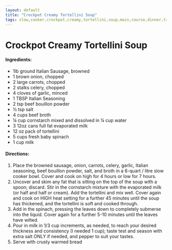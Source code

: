 ```yaml
---
layout: default
title: "Crockpot Creamy Tortellini Soup"
tags: slow,cooker,crockpot,creamy,tortellini,soup,main,course,dinner,travis,thomas
---
```

# Crockpot Creamy Tortellini Soup

#### Ingredients:
- 1lb ground Italian Sausage, browned
- 1 brown onion, chopped
- 2 large carrots, chopped
- 2 stalks celery, chopped
- 4 cloves of garlic, minced
- 1 TBSP Italian Seasoning
- 2 tsp beef bouillon powder
- ½ tsp salt
- 4 cups beef broth
- ¼ cup cornstarch mixed and dissolved in ¼ cup water
- 3 12oz cans full fat evaporated milk
- 12 oz pack of tortellini
- 5 cups fresh baby spinach
- 1 cup milk

#### Directions:
1. Place the browned sausage, onion, carrots, celery, garlic, Italian seasoning, beef bouillon powder, salt, and broth in a 6-quart / litre slow cooker bowl. Cover and cook on high for 4 hours or low for 7 hours.
2. Uncover and skim any fat that is sitting on the top of the soup with a spoon; discard. Stir in the cornstarch mixture with the evaporated milk (or half and half or cream). Add the tortellini and mix well. Cover again and cook on HIGH heat setting for a further 45 minutes until the soup has thickened, and the tortellini is soft and cooked through.
3. Add in the spinach, pressing the leaves down to completely submerse into the liquid. Cover again for a further 5-10 minutes until the leaves have wilted.
4. Pour in milk in 1/3 cup increments, as needed, to reach your desired thickness and consistency (I needed 1 cup); taste test and season with extra salt ONLY if needed, and pepper to suit your tastes.
5. Serve with crusty warmed bread

